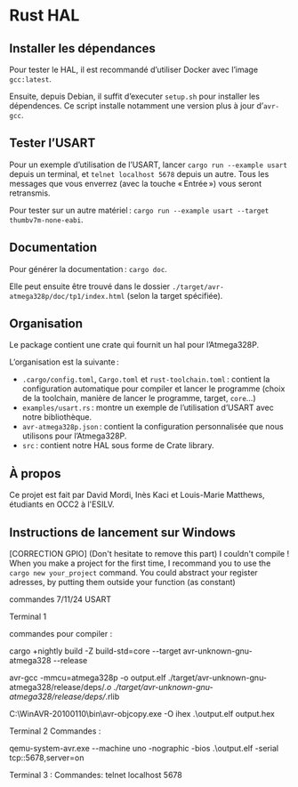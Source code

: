 # Rust HAL

## Installer les dépendances

Pour tester le HAL, il est recommandé d’utiliser Docker avec l’image `gcc:latest`.

Ensuite, depuis Debian, il suffit d’executer `setup.sh` pour installer les dépendences. Ce script installe notamment une version plus à jour d’`avr-gcc`.

## Tester l’USART

Pour un exemple d’utilisation de l’USART, lancer `cargo run --example usart` depuis un terminal, et `telnet localhost 5678` depuis un autre. Tous les messages que vous enverrez (avec la touche « Entrée ») vous seront retransmis.

Pour tester sur un autre matériel : `cargo run --example usart --target thumbv7m-none-eabi`.

## Documentation

Pour générer la documentation : `cargo doc`.

Elle peut ensuite être trouvé dans le dossier `./target/avr-atmega328p/doc/tp1/index.html` (selon la target spécifiée).

## Organisation

Le package contient une crate qui fournit un hal pour l’Atmega328P.

L’organisation est la suivante :

 - `.cargo/config.toml`, `Cargo.toml` et `rust-toolchain.toml` : contient la configuration automatique pour compiler et lancer le programme (choix de la toolchain, manière de lancer le programme, target, `core`…)
 - `examples/usart.rs` : montre un exemple de l’utilisation d’USART avec notre bibliothèque.
 - `avr-atmega328p.json` : contient la configuration personnalisée que nous utilisons pour l’Atmega328P.
 - `src` : contient notre HAL sous forme de Crate library.

## À propos

Ce projet est fait par David Mordi, Inès Kaci et Louis-Marie Matthews, étudiants en OCC2 à l'ESILV.

## Instructions de lancement sur Windows

[CORRECTION GPIO] (Don't hesitate to remove this part)
I couldn't compile ! When you make a project for the first time, I recommand you to use the ```cargo new your_project``` command.
You could abstract your register adresses, by putting them outside your function (as constant)

commandes 7/11/24 USART

Terminal 1

commandes pour compiler :

cargo +nightly build -Z build-std=core --target avr-unknown-gnu-atmega328 --release

avr-gcc -mmcu=atmega328p -o output.elf ./target/avr-unknown-gnu-atmega328/release/deps/*.o ./target/avr-unknown-gnu-atmega328/release/deps/*.rlib

C:\WinAVR-20100110\bin\avr-objcopy.exe -O ihex .\output.elf output.hex

Terminal 2 
Commandes :

qemu-system-avr.exe --machine uno -nographic -bios .\output.elf -serial tcp::5678,server=on

Terminal 3 :
Commandes:
telnet localhost 5678
